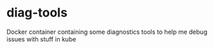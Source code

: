# diag-tools
Docker container containing some diagnostics tools to help me debug issues with stuff in kube
